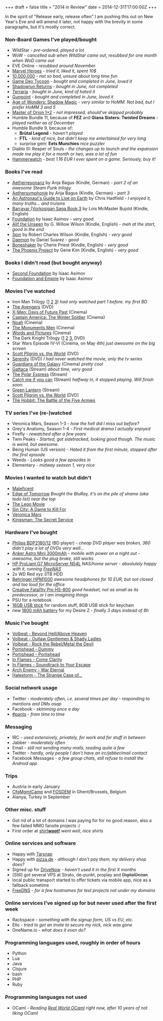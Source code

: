 +++
draft = false
title = "2014 in Review"
date = 2014-12-31T17:00:00Z
+++



In the spirit of "Release early, release often" I am pushing this out on New Year's Eve and will amend it later, not happy with the brevity in some paragraphs, but it's mostly correct.


### Non-Board Games I've played/bought

  * WildStar - *pre-ordered, played a lot*
  * WoW - *cancelled sub when WildStar came out, resubbed for one month when WoD came out*
  * EVE Online - *resubbed around November*
  * [Marvel Heroes](http://steamcommunity.com/app/226320) - *tried it, liked it, spent 10$*
  * [10,000,000](http://steamcommunity.com/app/227580) - *not so bad, unsure about long time fun*
  * [Game Dev Tycoon](http://steamcommunity.com/app/239820) - *bought and completed in June, loved it*
  * [Shadowrun Returns](http://steamcommunity.com/app/234650) - *bought in June, not completed*
  * [Terraria](http://steamcommunity.com/app/105600) - *bought in June, kind of hated it*
  * [Gunpoint](http://steamcommunity.com/app/206190) - *bought and completed in June, loved it*
  * [Age of Wonders: Shadow Magic](http://www.gog.com/game/age_of_wonders_shadow_magic) - *very similar to HoMM. Not bad, but I prefer HoMM 3 and 5*
  * [Master of Orion 1+2](http://www.gog.com/game/master_of_orion_1_2) - *not impressed, should've skipped probably*
  * Humble Bundle 11, because of **FEZ** and **Giana Sisters: Twisted Dreams** - *played neither as of December*
  * Humble Bundle 9, because of:
    * **Br&uuml;tal Legend** - *haven't played*
    * **FTL** - *kind of nice, but didn't keep me entertained for very long*
    * surprise gem: **Eets Munchies** *nice puzzler*
  * Diablo III: Reaper of Souls - *the changes up to launch and the expansion made me play it for a month or two, was a lot of fun*
  * [Hammerwatch](http://steamcommunity.com/app/239070) - *best 1.16 EUR I ever spent on a game. Seriously, buy it!*


### Books I've read

  * [Aetherresonanz](http://www.amazon.de/dp/B00GWO2N9O/) by Anja Bagus (Kindle, German) - *part 2 of an awesome Steam Punk trilogy*
  * [Aethersymphonie](http://www.amazon.de/dp/B00KFIW00U/) by Anja Bagus (Kindle, German) - *part 3*
  * [An Astronaut's Guide to Live on Earth](http://amzn.com/1447257510/) by Chris Hadfield - *I enjoyed it, many truths... and truisms*
  * [Barrayar (Vorkosigan Saga Book 3](http://www.amazon.de/dp/B005BFIH7M/) by Lois McMaster Bujold (Kindle, English)
  * [Foundation](http://www.amazon.de/dp/0553293354/) by Isaac Asimov - *very good*
  * [Alif the Unseen](http://www.amazon.de/dp/B008QO8ZPO/) by G. Willow Wilson (Kindle, English) - *meh at the start, good in the end*
  * [Spin](http://www.amazon.de/dp/B0016IXMWI/) by Robert Charles Wilson (Kindle, English) - *very good*
  * [Daemon](http://www.amazon.de/dp/8489367752/) by Daniel Suarez - *good*
  * [Boneshaker](http://www.amazon.de/dp/B009WSCV30/) by Cherie Priest (Kindle, English) - *very good*
  * [The Phoenix Project](http://www.amazon.de/dp/B00AZRBLHO/) by Gene Kim (Kindle, English) - *very good*


### Books I didn't read (but bought anyway)

  * [Second Foundation](https://www.amazon.de/dp/0553293362/) by Isaac Asimov
  * [Foundation and Empire](https://www.amazon.de/dp//0553293370/) by Isaac Asimov


### Movies I've watched

  * Iron Man Trilogy ([1](http://www.imdb.com/title/tt0371746/) [2](http://www.imdb.com/title/tt1228705/) [3](http://www.imdb.com/title/tt1300854/)) *had only watched part 1 before. my first BD*
  * [The Avengers](http://www.imdb.com/title/tt0848228/) (DVD)
  * [X-Men: Days of Future Past](http://www.imdb.com/title/tt1877832/) (Cinema)
  * [Captain America: The Winter Soldier](http://www.imdb.com/title/tt1843866/) (Cinema)
  * [Noah](http://www.imdb.com/title/tt1959490/) (Cinema)
  * [The Monuments Men](http://www.imdb.com/title/tt2177771/) (Cinema)
  * [Words and Pictures](http://www.imdb.com/title/tt2380331/) (Cinema)
  * The Dark Knight Trilogy ([1](http://www.imdb.com/title/tt0372784/) [2](http://www.imdb.com/title/tt0468569/) [3](http://www.imdb.com/title/tt1345836/), DVD)
  * Star Wars Episode IV-VI (Cinema, on May 4th) *just awesome on the big screen*
  * [Scott Pilgrim vs. the World](http://www.imdb.com/title/tt0446029/) (DVD)
  * [Serenity](http://www.imdb.com/title/tt0379786/) (DVD) *I had never watched the movie, only the tv series*
  * [Guardians of the Galaxy](http://www.imdb.com/title/tt2015381/) (Cinema) *pretty cool*
  * [Gattaca](http://www.imdb.com/title/tt0119177/) (Stream) *about time, very good*
  * [The Polar Express](http://www.imdb.com/title/tt0338348/) (Stream)
  * [Catch me if you can](http://www.imdb.com/title/tt0264464/) (Stream) *halfway in, it stopped playing. Will finish soon.*
  * [Green Lantern](http://www.imdb.com/title/tt1133985/) (Stream)
  * [Scott Pilgrim vs. the World](http://www.imdb.com/title/tt0446029/) (DVD)
  * [The Hobbit: The Battle of the Five Armies](http://www.imdb.com/title/tt2310332/)


### TV series I've (re-)watched

  * Veronica Mars, Season 1-3 - *how the hell did I miss out before?*
  * Grey's Anatomy, Season 1-4 - *First medical drama I actually enjoyed*
  * Firefly - *rewatched after a few years*
  * Twin Peaks - *Started, got sidetracked, looking good though. The music is weird, but awesome.*
  * Being Human (US version) - *Hated it from the first minute, stopped after the first episode*
  * Weeds - *Looks good a few episodes in*
  * Elementary - *midway season 1, very nice*


### Movies I wanted to watch but didn't

  * [Maleficent](http://www.imdb.com/title/tt1587310/)
  * [Edge of Tomorrow](http://www.imdb.com/title/tt1631867/) *Bought the BluRay, it's on the pile of shame (aka todo list) near the top*
  * [The Lego Movie](http://www.imdb.com/title/tt1490017/)
  * [Sin City: A Dame to Kill For](http://www.imdb.com/title/tt0458481/)
  * [Veronica Mars](http://www.imdb.com/title/tt2771372/)
  * [Kingsman: The Secret Service](http://www.imdb.com/title/tt2802144/)


### Hardware I've bought

  * [Philips BDP2180/12](http://www.amazon.de/dp/B00BIF6ZOQ) (BD player) - *cheap DVD player was broken, 360 didn't play a lot of DVDs very well...*
  * [Anker Astro Mini 3000mAh](http://www.amazon.de/dp/B00F4TYZVC/) - *mobile with power on a night out - awesome, but the plug broke, still works*
  * [HP ProLiant G7 MicroServer N54L](http://www.amazon.de/dp/B00AHQUX86/) *NAS/home server - absolutely happy with it, running [FreeNAS](http://www.freenas.org)*
  * 2x WD Red xyz 3TB HDD
  * [Behringer HPM1000](http://www.thomann.de/de/behringer_hpm1000_stereokopfhoerer.htm) *awesome headphones for 10 EUR, but not closed and too loud for the office*
  * [Creative Fatal1ty Pro HS-800](http://www.amazon.de/dp/B00FNK8MK2/) *good headset, not as small as its predecessor, or I am imagining things*
  * PSU for a notebook
  * [16GB USB stick](https://www.amazon.de/dp/B00DQG9DDU/) for random stuff, 8GB USB stick for keychain
  * new [1600 mAh battery](https://www.amazon.de/dp/B005LU24XK/) for my Desire Z - *finally 3 days instead of 8h*


### Music I've bought

  * [Volbeat - Beyond Hell/Above Heaven](http://www.amazon.de/dp/B003WKOLQO/)
  * [Volbeat - Outlaw Gentlemen &amp; Shady Ladies](http://www.amazon.de/dp/B00BHRCDOG/)
  * [Volbeat - Rock the Rebel/Metal the Devil](http://www.amazon.de/dp/B000MGBRHC/)
  * [Portishead - Dummy](http://www.amazon.de/dp/B000001FI7/)
  * [Portishead - Portishead](http://www.amazon.de/dp/B000003TSP/)
  * [In Flames - Come Clarity](http://www.amazon.de/dp/B0047QWYN4/)
  * [In Flames - Soundtrack to Your Escape](http://www.amazon.de/dp/B0047QWYMU/)
  * [Arch Enemy - War Eternal](http://www.amazon.de/dp/B00JW3OG4W/)
  * [Halestorm - The Strange Case of...](https://www.amazon.de/dp/B007CMD5AQ/)


### Social network usage

 * Twitter - *moderately often, i.e. several times per day - responding to mentions and DMs asap*
 * Facebook - *skimming once a day*
 * [#pants](http://pants.f5n.de/) - *from time to time*


### Messaging

 * IRC - *used extensively, privately, for work and for stuff in between*
 * Jabber - *moderately often*
 * Email - *still not sending many mails, reading quite a few*
 * Twitter - *hardly, only people I don't have an irc/jabber/mail contact*
 * Facebook Messages - *a few group chats, still refuse to install the Android app*


### Trips

  * Austria in early January
  * [CfgMgmtCamp](http://www.cfgmgmtcamp.eu) and [FOSDEM](http://www.fosdem.org) in Ghent/Brussels, Belgium
  * Alanya, Turkey in September


### Other misc. stuff

  * Got rid of a lot of domains I was paying for for no good reason, also a few failed MMO fansite projects :/
  * First order at [shirt**woot!**](http://shirt.woot.com/) *went well, nice shirts*


### Online services and software

  * Happy with [Tarsnap](https://www.tarsnap.com/)
  * Happy with [pizza.de](https://www.pizza.de) - *although I don't pay them, my delivery shop does?*
  * Signed up for [DriveNow](https://www.drive-now.com) - *haven't used it in the first X months*
  * (Still) got several VPS at Strato, de-punkt, proplay and <s>DigitalOcean</s>
  * local public transport started to offer tickets via mobile app, nice as a fallback sometime
  * [FreeDNS](http://freedns.afraid.org) - *for a few hostnames for test projects not under my domains*


### Online services I've signed up for but never used after the first week

  * Rackspace - *something with the signup form, US vs EU, etc.*
  * Ello - *tried to get an invite to secure my nick, nick was gone*
  * OneName.io - *what does it even do?*


### Programming languages used, roughly in order of hours

  * Python
  * Lua
  * Java
  * Clojure
  * bash
  * PHP
  * Ruby


### Programming languages not used

  * OCaml - *Reading [Real World OCaml](http://www.amazon.de/dp/144932391X/) right now, after 10 years of not liking OCaml*
